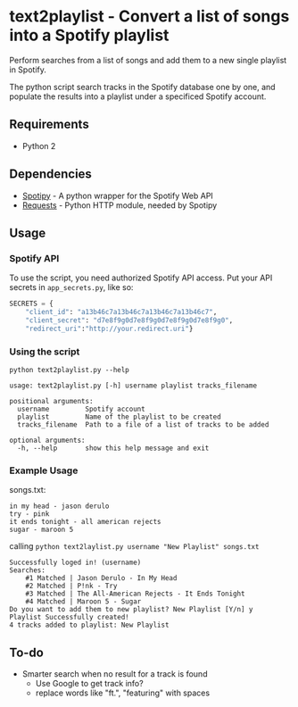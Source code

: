 # text2playlist - Convert a list of songs into a Spotify playlist
Perform searches from a list of songs and add them to a new single playlist in Spotify.

The python script search tracks in the Spotify database one by one,
and populate the results into a playlist under a specificed Spotify account.

## Requirements
* Python 2

## Dependencies
* [Spotipy](https://github.com/plamere/spotipy) - A python wrapper for the
Spotify Web API
* [Requests](https://github.com/kennethreitz/requests) - Python HTTP module, needed by Spotipy

## Usage
### Spotify API
To use the script, you need authorized Spotify API access.
Put your API secrets in `app_secrets.py`, like so:
```python
SECRETS = {
    "client_id": "a13b46c7a13b46c7a13b46c7a13b46c7",
    "client_secret": "d7e8f9g0d7e8f9g0d7e8f9g0d7e8f9g0",
    "redirect_uri":"http://your.redirect.uri"}
```

### Using the script
`python text2playlist.py --help`
```
usage: text2playlist.py [-h] username playlist tracks_filename

positional arguments:
  username         Spotify account
  playlist         Name of the playlist to be created
  tracks_filename  Path to a file of a list of tracks to be added

optional arguments:
  -h, --help       show this help message and exit
```

### Example Usage
songs.txt:
```
in my head - jason derulo
try - pink
it ends tonight - all american rejects
sugar - maroon 5
```

calling
`python text2laylist.py username "New Playlist" songs.txt`

```
Successfully loged in! (username)
Searches:
	#1 Matched | Jason Derulo - In My Head
	#2 Matched | P!nk - Try
	#3 Matched | The All-American Rejects - It Ends Tonight
	#4 Matched | Maroon 5 - Sugar
Do you want to add them to new playlist? New Playlist [Y/n] y
Playlist Successfully created!
4 tracks added to playlist: New Playlist
```

## To-do
* Smarter search when no result for a track is found
    * Use Google to get track info?
    * replace words like "ft.", "featuring" with spaces
